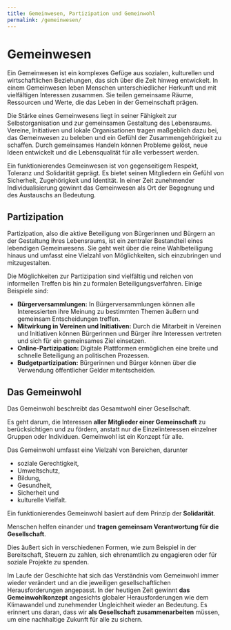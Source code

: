 ```yaml
---
title: Gemeinwesen, Partizipation und Gemeinwohl
permalink: /gemeinwesen/
---
```

# **Gemeinwesen**

Ein Gemeinwesen ist ein komplexes Gefüge aus sozialen, kulturellen und wirtschaftlichen Beziehungen, das sich über die Zeit hinweg entwickelt. In einem Gemeinwesen leben Menschen unterschiedlicher Herkunft und mit vielfältigen Interessen zusammen. Sie teilen gemeinsame Räume, Ressourcen und Werte, die das Leben in der Gemeinschaft prägen.

Die Stärke eines Gemeinwesens liegt in seiner Fähigkeit zur Selbstorganisation und zur gemeinsamen Gestaltung des Lebensraums. Vereine, Initiativen und lokale Organisationen tragen maßgeblich dazu bei, das Gemeinwesen zu beleben und ein Gefühl der Zusammengehörigkeit zu schaffen. Durch gemeinsames Handeln können Probleme gelöst, neue Ideen entwickelt und die Lebensqualität für alle verbessert werden.

Ein funktionierendes Gemeinwesen ist von gegenseitigem Respekt, Toleranz und Solidarität geprägt. Es bietet seinen Mitgliedern ein Gefühl von Sicherheit, Zugehörigkeit und Identität. In einer Zeit zunehmender Individualisierung gewinnt das Gemeinwesen als Ort der Begegnung und des Austauschs an Bedeutung.

## Partizipation

Partizipation, also die aktive Beteiligung von Bürgerinnen und Bürgern an der Gestaltung ihres Lebensraums, ist ein zentraler Bestandteil eines lebendigen Gemeinwesens. Sie geht weit über die reine Wahlbeteiligung hinaus und umfasst eine Vielzahl von Möglichkeiten, sich einzubringen und mitzugestalten.

Die Möglichkeiten zur Partizipation sind vielfältig und reichen von informellen Treffen bis hin zu formalen Beteiligungsverfahren. Einige Beispiele sind:

* **Bürgerversammlungen:** In Bürgerversammlungen können alle Interessierten ihre Meinung zu bestimmten Themen äußern und gemeinsam Entscheidungen treffen.  
* **Mitwirkung in Vereinen und Initiativen:** Durch die Mitarbeit in Vereinen und Initiativen können Bürgerinnen und Bürger ihre Interessen vertreten und sich für ein gemeinsames Ziel einsetzen.  
* **Online-Partizipation:** Digitale Plattformen ermöglichen eine breite und schnelle Beteiligung an politischen Prozessen.  
* **Budgetpartizipation:** Bürgerinnen und Bürger können über die Verwendung öffentlicher Gelder mitentscheiden.

## Das Gemeinwohl

Das Gemeinwohl beschreibt das Gesamtwohl einer Gesellschaft.

Es geht darum, die Interessen **aller Mitglieder einer Gemeinschaft** zu berücksichtigen und zu fördern, anstatt nur die Einzelinteressen einzelner Gruppen oder Individuen. Gemeinwohl ist ein Konzept für alle.

Das Gemeinwohl umfasst eine Vielzahl von Bereichen, darunter 

* soziale Gerechtigkeit,   
* Umweltschutz,   
* Bildung,   
* Gesundheit,   
* Sicherheit und   
* kulturelle Vielfalt.

Ein funktionierendes Gemeinwohl basiert auf dem Prinzip der **Solidarität**. 

Menschen helfen einander und **tragen gemeinsam Verantwortung für die Gesellschaft**. 

Dies äußert sich in verschiedenen Formen, wie zum Beispiel in der Bereitschaft, Steuern zu zahlen, sich ehrenamtlich zu engagieren oder für soziale Projekte zu spenden.

Im Laufe der Geschichte hat sich das Verständnis vom Gemeinwohl immer wieder verändert und an die jeweiligen gesellschaftlichen Herausforderungen angepasst. In der heutigen Zeit gewinnt **das Gemeinwohlkonzept** angesichts globaler Herausforderungen wie dem Klimawandel und zunehmender Ungleichheit wieder an Bedeutung. Es erinnert uns daran, dass wir **als Gesellschaft zusammenarbeiten** müssen, um eine nachhaltige Zukunft für alle zu sichern.
